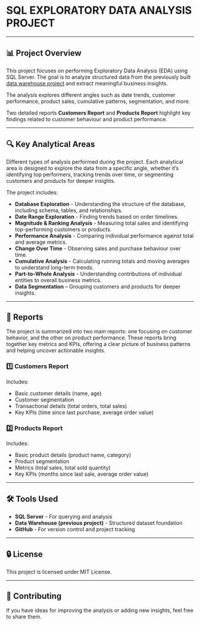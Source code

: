 # SQL EXPLORATORY DATA ANALYSIS PROJECT

---

## 📊 Project Overview
This project focuses on performing Exploratory Data Analysis (EDA) using SQL Server. The goal is to analyze structured data from the previously built [data warehouse project](https://github.com/k178412/sql-data-warehouse-project/tree/main) and extract meaningful business insights.

The analysis explores different angles such as date trends, customer performance, product sales, cumulative patterns, segmentation, and more.

Two detailed reports **Customers Report** and **Products Report** highlight key findings related to customer behaviour and product performance.

---

## 🔍 Key Analytical Areas
Different types of analysis performed during the project. Each analytical area is designed to explore the data from a specific angle, whether it’s identifying top performers, tracking trends over time, or segmenting customers and products for deeper insights.  

The project includes:
- **Database Exploration** - Understanding the structure of the database, including schema, tables, and relationships.
- **Date Range Exploration** - Finding trends based on order timelines.
- **Magnitude & Ranking Analysis** - Measuring total sales and identifying top-performing customers or products.
- **Performance Analysis** - Comparing individual performance against total and average metrics.
- **Change Over Time** - Observing sales and purchase behaviour over time.
- **Cumulative Analysis** - Calculating running totals and moving averages to understand long-term trends.
- **Part-to-Whole Analysis** - Understanding contributions of individual entities to overall business metrics.
- **Data Segmentation** – Grouping customers and products for deeper insights.

---
  
## 📜 Reports
The project is summarized into two main reports: one focusing on customer behavior, and the other on product performance. These reports bring together key metrics and KPIs, offering a clear picture of business patterns and helping uncover actionable insights.

### 1️⃣ Customers Report
Includes:
- Basic customer details (name, age)
- Customer segmentation
- Transactional details (total orders, total sales)
- Key KPIs (time since last purchase, average order value)
  
### 2️⃣ Products Report
Includes:
- Basic product details (product name, category)
- Product segmentation
- Metrics (total sales, total sold quantity)
- Key KPIs (months since last sale, average order value)

---
  
## 🛠️ Tools Used
- **SQL Server** - For querying and analysis
- **Data Warehouse (previous project)** - Structured dataset foundation
- **GitHub** - For version control and project tracking

---

## 🔒 License
This project is licensed under MIT License.

---

## 🤝 Contributing
If you have ideas for improving the analysis or adding new insights, feel free to share them.

